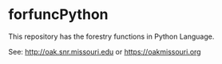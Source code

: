# forfuncPython

This repository has the forestry functions in Python Language.

See: http://oak.snr.missouri.edu or https://oakmissouri.org
